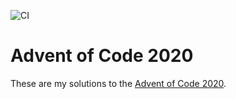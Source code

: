 ![CI](https://github.com/LucasZeta/advent-of-code-2020/workflows/CI/badge.svg?branch=main)

# Advent of Code 2020

These are my solutions to the [Advent of Code 2020](https://adventofcode.com/2020).
